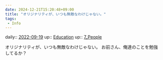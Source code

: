 ```yaml
---
date: 2024-12-21T15:20:48+09:00
title: "オリジナリティが、いつも無敵なわけじゃない。"
tags:
 - Info
---
```


daily:: [2022-09-19](Daily_Note/2022-09-19.md)
up:: [Education](Bar/Novel/Topics/Education.md)
up:: [7_People](Bar/Novel/Nacaria/7_People.md)

オリジナリティが、いつも無敵なわけじゃない。
お前さん、俺達のことを勉強してるか？
